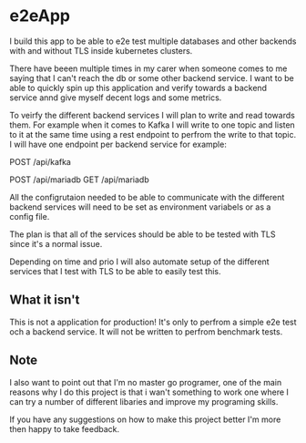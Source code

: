 # e2eApp

I build this app to be able to e2e test multiple databases and other backends with and without TLS inside kubernetes clusters.

There have beeen multiple times in my carer when someone comes to me saying that I can't reach the db or some other backend service.
I want to be able to quickly spin up this application and verify towards a backend service annd give myself decent logs and some metrics.

To veirfy the different backend services I will plan to write and read towards them.
For example when it comes to Kafka I will write to one topic and listen to it at the same time using a rest endpoint to perfrom the write to that topic.
I will have one endpoint per backend service for example:

POST /api/kafka

POST /api/mariadb
GET /api/mariadb

All the configrutaion needed to be able to communicate with the different backend services will need to be set as environment variabels or as a config file.

The plan is that all of the services should be able to be tested with TLS since it's a normal issue.

Depending on time and prio I will also automate setup of the different services that I test with TLS to be able to easily test this.

## What it isn't

This is not a application for production! It's only to perfrom a simple e2e test och a backend service.
It will not be written to perfrom benchmark tests.

## Note

I also want to point out that I'm no master go programer, one of the main reasons why I do this project is that i wan't something to work one
where I can try a number of different libaries and improve my programing skills.

If you have any suggestions on how to make this project better I'm more then happy to take feedback.
